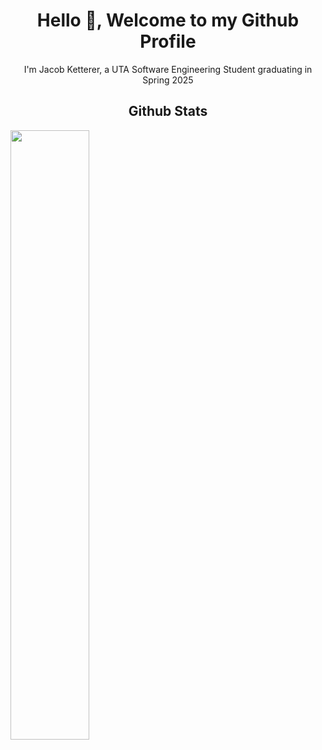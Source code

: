 <h1 align="center">Hello 👋, Welcome to my Github Profile</h1>
<p align="center">I'm Jacob Ketterer, a UTA Software Engineering Student graduating in Spring 2025</p>

<h2 align="center">Github Stats</h2>
<a href="https://github.com/jketterer02"><img width="50%" src="https://github-readme-stats-five-ivory-45.vercel.app/api?username=jketterer02&theme=github_dark&title_color=ff3068?"></a>
